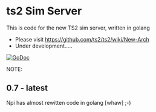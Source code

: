 ts2 Sim Server
====================================

This is code for the new TS2 sim server, written in golang
- Please visit https://github.com/ts2/ts2/wiki/New-Arch
- Under development.....

[![GoDoc](https://godoc.org/github.com/ts2/ts2-sim-server?status.svg)](https://godoc.org/github.com/ts2/ts2-sim-server)


NOTE:


0.7 - latest
--------------------
Npi has almost rewitten code in golang [whaw] ;-)
